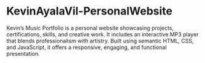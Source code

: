 # KevinAyalaVil-PersonalWebsite
Kevin’s Music Portfolio is a personal website showcasing projects, certifications, skills, and creative work. It includes an interactive MP3 player that blends professionalism with artistry. Built using semantic HTML, CSS, and JavaScript, it offers a responsive, engaging, and functional presentation.
